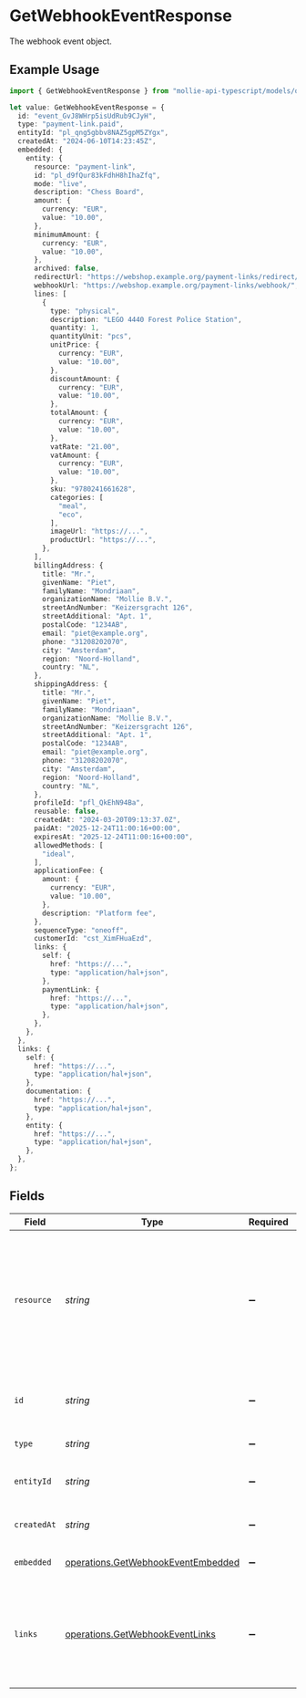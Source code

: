 # GetWebhookEventResponse

The webhook event object.

## Example Usage

```typescript
import { GetWebhookEventResponse } from "mollie-api-typescript/models/operations";

let value: GetWebhookEventResponse = {
  id: "event_GvJ8WHrp5isUdRub9CJyH",
  type: "payment-link.paid",
  entityId: "pl_qng5gbbv8NAZ5gpM5ZYgx",
  createdAt: "2024-06-10T14:23:45Z",
  embedded: {
    entity: {
      resource: "payment-link",
      id: "pl_d9fQur83kFdhH8hIhaZfq",
      mode: "live",
      description: "Chess Board",
      amount: {
        currency: "EUR",
        value: "10.00",
      },
      minimumAmount: {
        currency: "EUR",
        value: "10.00",
      },
      archived: false,
      redirectUrl: "https://webshop.example.org/payment-links/redirect/",
      webhookUrl: "https://webshop.example.org/payment-links/webhook/",
      lines: [
        {
          type: "physical",
          description: "LEGO 4440 Forest Police Station",
          quantity: 1,
          quantityUnit: "pcs",
          unitPrice: {
            currency: "EUR",
            value: "10.00",
          },
          discountAmount: {
            currency: "EUR",
            value: "10.00",
          },
          totalAmount: {
            currency: "EUR",
            value: "10.00",
          },
          vatRate: "21.00",
          vatAmount: {
            currency: "EUR",
            value: "10.00",
          },
          sku: "9780241661628",
          categories: [
            "meal",
            "eco",
          ],
          imageUrl: "https://...",
          productUrl: "https://...",
        },
      ],
      billingAddress: {
        title: "Mr.",
        givenName: "Piet",
        familyName: "Mondriaan",
        organizationName: "Mollie B.V.",
        streetAndNumber: "Keizersgracht 126",
        streetAdditional: "Apt. 1",
        postalCode: "1234AB",
        email: "piet@example.org",
        phone: "31208202070",
        city: "Amsterdam",
        region: "Noord-Holland",
        country: "NL",
      },
      shippingAddress: {
        title: "Mr.",
        givenName: "Piet",
        familyName: "Mondriaan",
        organizationName: "Mollie B.V.",
        streetAndNumber: "Keizersgracht 126",
        streetAdditional: "Apt. 1",
        postalCode: "1234AB",
        email: "piet@example.org",
        phone: "31208202070",
        city: "Amsterdam",
        region: "Noord-Holland",
        country: "NL",
      },
      profileId: "pfl_QkEhN94Ba",
      reusable: false,
      createdAt: "2024-03-20T09:13:37.0Z",
      paidAt: "2025-12-24T11:00:16+00:00",
      expiresAt: "2025-12-24T11:00:16+00:00",
      allowedMethods: [
        "ideal",
      ],
      applicationFee: {
        amount: {
          currency: "EUR",
          value: "10.00",
        },
        description: "Platform fee",
      },
      sequenceType: "oneoff",
      customerId: "cst_XimFHuaEzd",
      links: {
        self: {
          href: "https://...",
          type: "application/hal+json",
        },
        paymentLink: {
          href: "https://...",
          type: "application/hal+json",
        },
      },
    },
  },
  links: {
    self: {
      href: "https://...",
      type: "application/hal+json",
    },
    documentation: {
      href: "https://...",
      type: "application/hal+json",
    },
    entity: {
      href: "https://...",
      type: "application/hal+json",
    },
  },
};
```

## Fields

| Field                                                                                                             | Type                                                                                                              | Required                                                                                                          | Description                                                                                                       | Example                                                                                                           |
| ----------------------------------------------------------------------------------------------------------------- | ----------------------------------------------------------------------------------------------------------------- | ----------------------------------------------------------------------------------------------------------------- | ----------------------------------------------------------------------------------------------------------------- | ----------------------------------------------------------------------------------------------------------------- |
| `resource`                                                                                                        | *string*                                                                                                          | :heavy_minus_sign:                                                                                                | Indicates the response contains a webhook event object. Will always contain the string `event` for this endpoint. |                                                                                                                   |
| `id`                                                                                                              | *string*                                                                                                          | :heavy_minus_sign:                                                                                                | The identifier uniquely referring to this event.                                                                  | event_GvJ8WHrp5isUdRub9CJyH                                                                                       |
| `type`                                                                                                            | *string*                                                                                                          | :heavy_minus_sign:                                                                                                | The event's type.                                                                                                 | payment-link.paid                                                                                                 |
| `entityId`                                                                                                        | *string*                                                                                                          | :heavy_minus_sign:                                                                                                | The entity token that triggered the event                                                                         | pl_qng5gbbv8NAZ5gpM5ZYgx                                                                                          |
| `createdAt`                                                                                                       | *string*                                                                                                          | :heavy_minus_sign:                                                                                                | The event's date time of creation.                                                                                | 2024-06-10T14:23:45Z                                                                                              |
| `embedded`                                                                                                        | [operations.GetWebhookEventEmbedded](../../models/operations/getwebhookeventembedded.md)                          | :heavy_minus_sign:                                                                                                | Full payload of the event.                                                                                        |                                                                                                                   |
| `links`                                                                                                           | [operations.GetWebhookEventLinks](../../models/operations/getwebhookeventlinks.md)                                | :heavy_minus_sign:                                                                                                | An object with several relevant URLs. Every URL object will contain an `href` and a `type` field.                 |                                                                                                                   |
